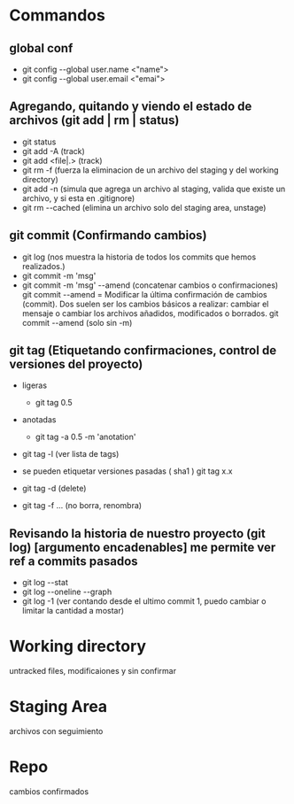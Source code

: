 # Commandos
 ##  global conf
   - git config --global user.name <"name">
   - git config --global user.email <"emai">

 ## Agregando, quitando y viendo el estado de archivos (git add | rm | status)
  - git status
  - git add -A (track)
  - git add <file|.> (track)
  - git rm -f <file> (fuerza la eliminacion de un archivo del staging y del working directory)
  - git add -n <file> (simula que agrega un archivo al staging, valida que existe un archivo, y si esta en .gitignore)
  - git rm --cached <file> (elimina un archivo solo del staging area, unstage)

 ## git commit (Confirmando cambios)
  - git log (nos muestra la historia de todos los commits que hemos realizados.)
  - git commit -m 'msg'
  - git commit -m 'msg' --amend (concatenar cambios o confirmaciones)
      git commit --amend = Modificar la última confirmación de cambios (commit). Dos suelen ser los cambios básicos a realizar: cambiar el mensaje o cambiar los archivos añadidos, modificados o borrados. 
      git commit --amend (solo sin -m)

 ## git tag (Etiquetando confirmaciones, control de versiones del proyecto)
  - ligeras 
    - git tag 0.5
  - anotadas
    - git tag -a 0.5 -m 'anotation'
  
  - git tag -l (ver lista de tags)

  - se pueden etiquetar versiones pasadas ( sha1 )
    git tag x.x <sha1>
    
  - git tag -d <name> (delete)
  - git tag -f ... <sha1> (no borra, renombra)

  ## Revisando la historia de nuestro proyecto (git log) [argumento encadenables] me permite ver ref a commits pasados
   - git log --stat
   - git log --oneline --graph 
   - git log -1 (ver contando desde el ultimo commit 1, puedo cambiar o limitar la cantidad a mostar)

  
# Working directory
  untracked files, modificaiones y sin confirmar
# Staging Area
  archivos con seguimiento
# Repo
  cambios confirmados
